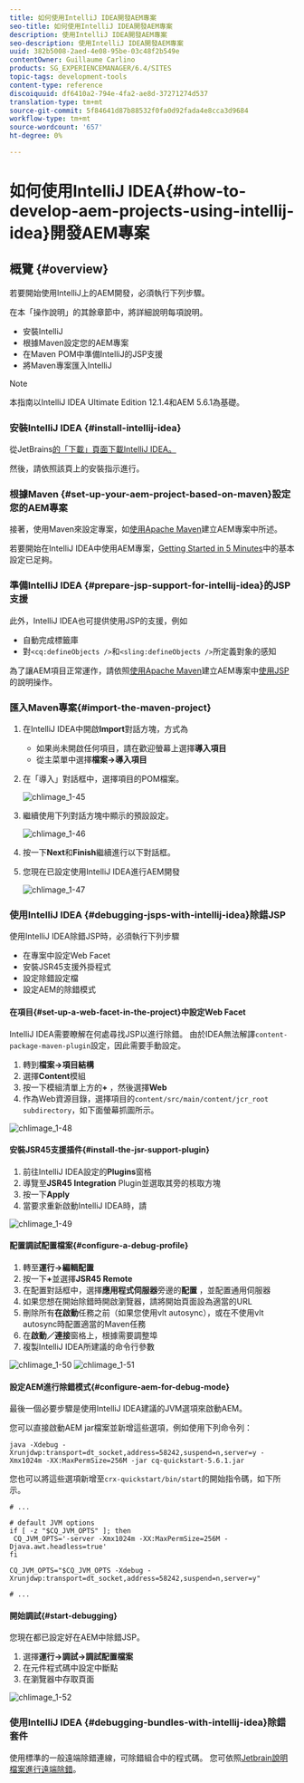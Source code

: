 ```yaml
---
title: 如何使用IntelliJ IDEA開發AEM專案
seo-title: 如何使用IntelliJ IDEA開發AEM專案
description: 使用IntelliJ IDEA開發AEM專案
seo-description: 使用IntelliJ IDEA開發AEM專案
uuid: 382b5008-2aed-4e08-95be-03c48f2b549e
contentOwner: Guillaume Carlino
products: SG_EXPERIENCEMANAGER/6.4/SITES
topic-tags: development-tools
content-type: reference
discoiquuid: df6410a2-794e-4fa2-ae8d-37271274d537
translation-type: tm+mt
source-git-commit: 5f84641d87b88532f0fa0d92fada4e8cca3d9684
workflow-type: tm+mt
source-wordcount: '657'
ht-degree: 0%

---
```



# 如何使用IntelliJ IDEA{#how-to-develop-aem-projects-using-intellij-idea}開發AEM專案

## 概覽 {#overview}

若要開始使用IntelliJ上的AEM開發，必須執行下列步驟。

在本「操作說明」的其餘章節中，將詳細說明每項說明。

* 安裝IntelliJ
* 根據Maven設定您的AEM專案
* 在Maven POM中準備IntelliJ的JSP支援
* 將Maven專案匯入IntelliJ

>[!NOTE]
>
>本指南以IntelliJ IDEA Ultimate Edition 12.1.4和AEM 5.6.1為基礎。

### 安裝IntelliJ IDEA {#install-intellij-idea}

從JetBrains[的「下載」頁面下載IntelliJ IDEA。](https://www.jetbrains.com/idea/download/index.html)

然後，請依照該頁上的安裝指示進行。

### 根據Maven {#set-up-your-aem-project-based-on-maven}設定您的AEM專案

接著，使用Maven來設定專案，如[使用Apache Maven](/help/sites-developing/ht-projects-maven.md)建立AEM專案中所述。

若要開始在IntelliJ IDEA中使用AEM專案，[Getting Started in 5 Minutes](https://maven.apache.org/guides/getting-started/maven-in-five-minutes.html)中的基本設定已足夠。

### 準備IntelliJ IDEA {#prepare-jsp-support-for-intellij-idea}的JSP支援

此外，IntelliJ IDEA也可提供使用JSP的支援，例如

* 自動完成標籤庫
* 對`<cq:defineObjects />`和`<sling:defineObjects />`所定義對象的感知

為了讓AEM項目正常運作，請依照[使用Apache Maven](/help/sites-developing/ht-projects-maven.md)建立AEM專案中[使用JSP](/help/sites-developing/ht-projects-maven.md#how-to-work-with-jsps)的說明操作。

### 匯入Maven專案{#import-the-maven-project}

1. 在IntelliJ IDEA中開啟&#x200B;**Import**&#x200B;對話方塊，方式為

   * 如果尚未開啟任何項目，請在歡迎螢幕上選擇&#x200B;**導入項目**
   * 從主菜單中選擇&#x200B;**檔案->導入項目**

1. 在「導入」對話框中，選擇項目的POM檔案。

   ![chlimage_1-45](assets/chlimage_1-45.png)

1. 繼續使用下列對話方塊中顯示的預設設定。

   ![chlimage_1-46](assets/chlimage_1-46.png)

1. 按一下&#x200B;**Next**&#x200B;和&#x200B;**Finish**&#x200B;繼續進行以下對話框。
1. 您現在已設定使用IntelliJ IDEA進行AEM開發

   ![chlimage_1-47](assets/chlimage_1-47.png)

### 使用IntelliJ IDEA {#debugging-jsps-with-intellij-idea}除錯JSP

使用IntelliJ IDEA除錯JSP時，必須執行下列步驟

* 在專案中設定Web Facet
* 安裝JSR45支援外掛程式
* 設定除錯設定檔
* 設定AEM的除錯模式

#### 在項目{#set-up-a-web-facet-in-the-project}中設定Web Facet

IntelliJ IDEA需要瞭解在何處尋找JSP以進行除錯。 由於IDEA無法解譯`content-package-maven-plugin`設定，因此需要手動設定。

1. 轉到&#x200B;**檔案->項目結構**
1. 選擇&#x200B;**Content**&#x200B;模組
1. 按一下模組清單上方的&#x200B;**+** ，然後選擇&#x200B;**Web**
1. 作為Web資源目錄，選擇項目的`content/src/main/content/jcr_root subdirectory`，如下面螢幕抓圖所示。

![chlimage_1-48](assets/chlimage_1-48.png)

#### 安裝JSR45支援插件{#install-the-jsr-support-plugin}

1. 前往IntelliJ IDEA設定的&#x200B;**Plugins**&#x200B;窗格
1. 導覽至&#x200B;**JSR45 Integration** Plugin並選取其旁的核取方塊
1. 按一下&#x200B;**Apply**
1. 當要求重新啟動IntelliJ IDEA時，請

![chlimage_1-49](assets/chlimage_1-49.png)

#### 配置調試配置檔案{#configure-a-debug-profile}

1. 轉至&#x200B;**運行->編輯配置**
1. 按一下&#x200B;**+**&#x200B;並選擇&#x200B;**JSR45 Remote**
1. 在配置對話框中，選擇&#x200B;**應用程式伺服器**&#x200B;旁邊的&#x200B;**配置** ，並配置通用伺服器
1. 如果您想在開始除錯時開啟瀏覽器，請將開始頁面設為適當的URL
1. 刪除所有&#x200B;**在啟動**&#x200B;任務之前（如果您使用vlt autosync），或在不使用vlt autosync時配置適當的Maven任務
1. 在&#x200B;**啟動／連接**&#x200B;窗格上，根據需要調整埠
1. 複製IntelliJ IDEA所建議的命令行參數

![chlimage_1-50](assets/chlimage_1-50.png) ![chlimage_1-51](assets/chlimage_1-51.png)

#### 設定AEM進行除錯模式{#configure-aem-for-debug-mode}

最後一個必要步驟是使用IntelliJ IDEA建議的JVM選項來啟動AEM。

您可以直接啟動AEM jar檔案並新增這些選項，例如使用下列命令列：

`java -Xdebug -Xrunjdwp:transport=dt_socket,address=58242,suspend=n,server=y -Xmx1024m -XX:MaxPermSize=256M -jar cq-quickstart-5.6.1.jar`

您也可以將這些選項新增至`crx-quickstart/bin/start`的開始指令碼，如下所示。

```shell
# ...

# default JVM options
if [ -z "$CQ_JVM_OPTS" ]; then
 CQ_JVM_OPTS='-server -Xmx1024m -XX:MaxPermSize=256M -Djava.awt.headless=true'
fi

CQ_JVM_OPTS="$CQ_JVM_OPTS -Xdebug -Xrunjdwp:transport=dt_socket,address=58242,suspend=n,server=y"

# ...
```

#### 開始調試{#start-debugging}

您現在都已設定好在AEM中除錯JSP。

1. 選擇&#x200B;**運行->調試->調試配置檔案**
1. 在元件程式碼中設定中斷點
1. 在瀏覽器中存取頁面

![chlimage_1-52](assets/chlimage_1-52.png)

### 使用IntelliJ IDEA {#debugging-bundles-with-intellij-idea}除錯套件

使用標準的一般遠端除錯連線，可除錯組合中的程式碼。 您可依照[Jetbrain說明檔案進行遠端除錯](https://www.jetbrains.com/idea/webhelp/run-debug-configuration-remote.html)。
